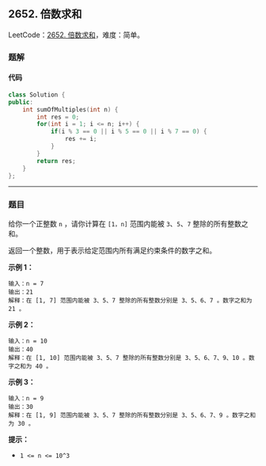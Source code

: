 ## 2652. 倍数求和

LeetCode：[2652. 倍数求和](https://leetcode.cn/problems/sum-multiples/)，难度：简单。

### 题解

#### 代码

```c++
class Solution {
public:
    int sumOfMultiples(int n) {
        int res = 0;
        for(int i = 1; i <= n; i++) {
            if(i % 3 == 0 || i % 5 == 0 || i % 7 == 0) {
                res += i;
            }
        }
        return res;
    }
};
```



---



### 题目

给你一个正整数 `n` ，请你计算在 `[1，n]` 范围内能被 `3`、`5`、`7` 整除的所有整数之和。

返回一个整数，用于表示给定范围内所有满足约束条件的数字之和。

 

**示例 1：**

```
输入：n = 7
输出：21
解释：在 [1, 7] 范围内能被 3、5、7 整除的所有整数分别是 3、5、6、7 。数字之和为 21 。
```

**示例 2：**

```
输入：n = 10
输出：40
解释：在 [1, 10] 范围内能被 3、5、7 整除的所有整数分别是 3、5、6、7、9、10 。数字之和为 40 。
```

**示例 3：**

```
输入：n = 9
输出：30
解释：在 [1, 9] 范围内能被 3、5、7 整除的所有整数分别是 3、5、6、7、9 。数字之和为 30 。
```

 

**提示：**

- `1 <= n <= 10^3`


